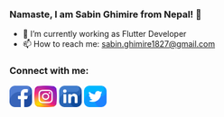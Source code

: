 ### Namaste, I am Sabin Ghimire from Nepal! 👋
- 🔭 I’m currently working as Flutter Developer
- 📫 How to reach me: <a href="mailto:sabin.ghimire1827@gmail.com" target="blank"><span>sabin.ghimire1827@gmail.com</span></a>


<h3 align="left">Connect with me:</h3>
<p align="left">
<a href="https://www.facebook.com/Saw2110/" target="blank"><img align="center" src="https://raw.githubusercontent.com/Saw2110/Saw2110/main/assets/facebook.png" alt="saw2110" height="38" width="40" /></a>
<a href="https://www.instagram.com/saw2110/" target="blank"><img align="center" src="https://raw.githubusercontent.com/Saw2110/Saw2110/main/assets/instagram.png" alt="saw2110" height="38" width="40" /></a>
<a href="https://www.linkedin.com/in/saw2110/" target="blank"><img align="center" src="https://raw.githubusercontent.com/Saw2110/Saw2110/main/assets/linkedin.png" alt="saw2110" height="38" width="40" /></a>
<a href="https://twitter.com/Saw1827" target="blank"><img align="center" src="https://raw.githubusercontent.com/Saw2110/Saw2110/main/assets/twitter.png" alt="saw2110" height="38" width="40" /></a>
</p>

<!--
**Saw2110/Saw2110** is a ✨ _special_ ✨ repository because its `README.md` (this file) appears on your GitHub profile.

Here are some ideas to get you started:

- 🔭 I’m currently working on ...
- 🌱 I’m currently learning ...
- 👯 I’m looking to collaborate on ...
- 🤔 I’m looking for help with ...
- 💬 Ask me about ...
- 📫 How to reach me: ...
- 😄 Pronouns: ...
- ⚡ Fun fact: ...
-->
